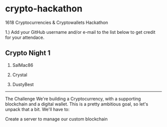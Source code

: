 
# crypto-hackathon
1618 Cryptocurrencies &amp; Cryptowallets Hackathon

1.) Add your GitHub username and/or e-mail to the list below to get credit for your attendace.


Crypto Night 1
------------------
1. SalMac86

2. Crystal

3. DustyBest

-----------
The Challenge
We're building a Cryptocurrency, with a supporting blockchain and a digital wallet. This is a pretty ambitious goal, so let's unpack that a bit. We'll have to:

Create a server to manage our custom blockchain